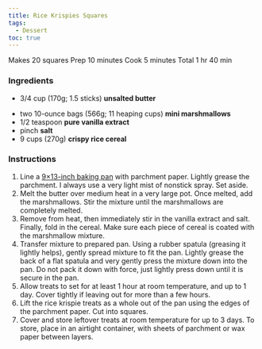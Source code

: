```yaml
---
title: Rice Krispies Squares
tags:
  - Dessert
toc: true
---
```

Makes 20 squares
Prep 10 minutes
Cook 5 minutes
Total 1 hr 40 min

### Ingredients

* 3/4 cup (170g; 1.5 sticks) **unsalted butter**
- two 10-ounce bags (566g; 11 heaping cups) **mini marshmallows**
- 1/2 teaspoon **pure vanilla extract**
- pinch **salt**
- 9 cups (270g) **crispy rice cereal**

### Instructions

1.  Line a [9×13-inch baking pan](https://amzn.to/314EEpb) with parchment paper. Lightly grease the parchment. I always use a very light mist of nonstick spray. Set aside.
2. Melt the butter over medium heat in a very large pot. Once melted, add the marshmallows. Stir the mixture until the marshmallows are completely melted.
3. Remove from heat, then immediately stir in the vanilla extract and salt. Finally, fold in the cereal. Make sure each piece of cereal is coated with the marshmallow mixture.
4. Transfer mixture to prepared pan. Using a rubber spatula (greasing it lightly helps), gently spread mixture to fit the pan. Lightly grease the back of a flat spatula and very gently press the mixture down into the pan. Do not pack it down with force, just lightly press down until it is secure in the pan.
5. Allow treats to set for at least 1 hour at room temperature, and up to 1 day. Cover tightly if leaving out for more than a few hours.
6. Lift the rice krispie treats as a whole out of the pan using the edges of the parchment paper. Cut into squares.
7. Cover and store leftover treats at room temperature for up to 3 days. To store, place in an airtight container, with sheets of parchment or wax paper between layers.
